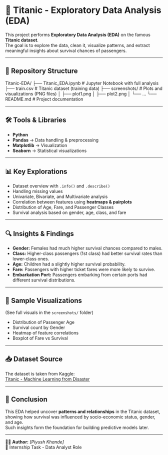 # 🚢 Titanic - Exploratory Data Analysis (EDA)

This project performs **Exploratory Data Analysis (EDA)** on the famous **Titanic dataset**.  
The goal is to explore the data, clean it, visualize patterns, and extract meaningful insights about survival chances of passengers.  

---

## 📂 Repository Structure
Titanic-EDA/
├── Titanic_EDA.ipynb # Jupyter Notebook with full analysis
├── train.csv # Titanic dataset (training data)
├── screenshots/ # Plots and visualizations (PNG files)
│ ├── plot1.png
│ ├── plot2.png
│ └── ...
└── README.md # Project documentation


---

## 🛠 Tools & Libraries
- **Python**
- **Pandas** → Data handling & preprocessing  
- **Matplotlib** → Visualization  
- **Seaborn** → Statistical visualizations  

---

## 📊 Key Explorations
- Dataset overview with `.info()` and `.describe()`  
- Handling missing values  
- Univariate, Bivariate, and Multivariate analysis  
- Correlation between features using **heatmaps & pairplots**  
- Distribution of Age, Fare, and Passenger Classes  
- Survival analysis based on gender, age, class, and fare  

---

## 🔍 Insights & Findings
- **Gender:** Females had much higher survival chances compared to males.  
- **Class:** Higher-class passengers (1st class) had better survival rates than lower-class ones.  
- **Age:** Children had a slightly higher survival probability.  
- **Fare:** Passengers with higher ticket fares were more likely to survive.  
- **Embarkation Port:** Passengers embarking from certain ports had different survival distributions.  

---

## 📸 Sample Visualizations
(See full visuals in the `screenshots/` folder)  

- Distribution of Passenger Age  
- Survival count by Gender  
- Heatmap of feature correlations  
- Boxplot of Fare vs Survival  

---

## 📥 Dataset Source
The dataset is taken from Kaggle:  
[Titanic - Machine Learning from Disaster](https://www.kaggle.com/c/titanic/data)

---

## 📌 Conclusion
This EDA helped uncover **patterns and relationships** in the Titanic dataset, showing how survival was influenced by socio-economic status, gender, and age.  
Such insights form the foundation for building predictive models later.

---

👨‍💻 **Author:** *[Piyush Khande]*  
📅 Internship Task - Data Analyst Role
